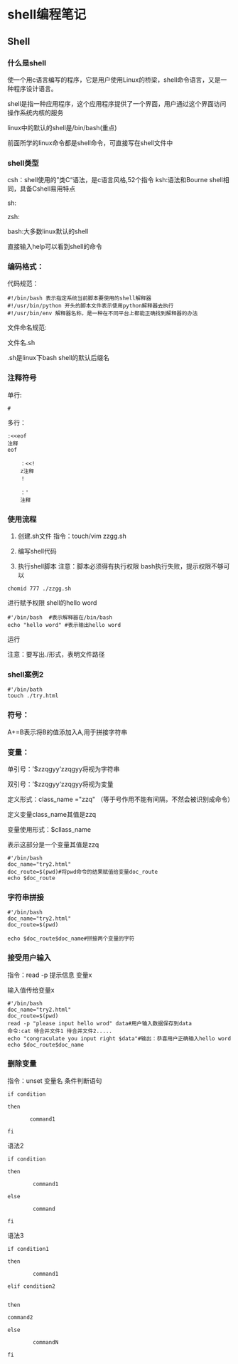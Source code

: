 # shell编程笔记

## Shell
### 什么是shell

使一个用c语言编写的程序，它是用户使用Linux的桥梁，shell命令语言，又是一种程序设计语言。

shell是指一种应用程序，这个应用程序提供了一个界面，用户通过这个界面访问操作系统内核的服务

 linux中的默认的shell是/bin/bash(重点)

前面所学的linux命令都是shell命令，可直接写在shell文件中
### shell类型
csh：shell使用的”类C“语法，是c语言风格,52个指令
ksh:语法和Bourne shell相同，具备Cshell易用特点

sh:

zsh:

bash:大多数linux默认的shell

直接输入help可以看到shell的命令
### 编码格式：
代码规范：
```
#!/bin/bash 表示指定系统当前脚本要使用的shell解释器
#!/usr/bin/python 开头的脚本文件表示使用python解释器去执行
#!/usr/bin/env 解释器名称，是一种在不同平台上都能正确找到解释器的办法
```

文件命名规范:

文件名.sh

.sh是linux下bash shell的默认后缀名
### 注释符号

单行:
```
#
```
多行：
```
:<<eof
注释
eof
```
```
    ：<<!
    z注释
    ！
```
```
    ：'
    注释

```
### 使用流程

1. 创建.sh文件    指令：touch/vim zzgg.sh

2. 编写shell代码 

3. 执行shell脚本   注意：脚本必须得有执行权限
bash执行失败，提示权限不够可以
```
chomid 777 ./zzgg.sh
```
进行赋予权限
shell的hello word
```
#'/bin/bash  #表示解释器在/bin/bash
echo "hello word" #表示输出hello word
```
 运行

注意：要写出./形式，表明文件路径
### shell案例2
```
#'/bin/bath
touch ./try.html

```
### 符号：

A+=B表示将B的值添加入A,用于拼接字符串
### 变量：

单引号：’$zzqgyy‘zzqgyy将视为字符串

双引号：’$zzqgyy‘zzqgyy将视为变量

定义形式：class_name ="zzq" （等于号作用不能有间隔，不然会被识别成命令）

定义变量class_name其值是zzq

变量使用形式：$cllass_name

表示这部分是一个变量其值是zzq
```
#'/bin/bash
doc_name="try2.html"
doc_route=$(pwd)#将pwd命令的结果赋值给变量doc_route
echo $doc_route
```
### 字符串拼接
```
#'/bin/bash
doc_name="try2.html"
doc_route=$(pwd)

echo $doc_route$doc_name#拼接两个变量的字符

```
### 接受用户输入

指令：read -p  提示信息 变量x

输入值传给变量x
```
#'/bin/bash
doc_name="try2.html"
doc_route=$(pwd)
read -p "please input hello wrod" data#用户输入数据保存到data
命令:cat 待合并文件1 待合并文件2.....
echo "congraculate you input right $data"#输出：恭喜用户正确输入hello word
echo $doc_route$doc_name
```
### 删除变量
指令：unset 变量名
 条件判断语句
 ```
 if condition

then

        command1

fi
```
语法2
```
if condition

then

        command1

else

        command

fi
```
语法3
```
if condition1

then

        command1

elif condition2


then

command2

else

        commandN

fi
```
